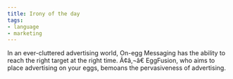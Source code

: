 ```yaml
---
title: Irony of the day
tags:
- language
- marketing
---
```


In an ever-cluttered advertising world, On-egg Messaging has the ability to reach the right target at the right time. Ã¢â‚¬â€ EggFusion, who aims to place advertising on your eggs, bemoans the pervasiveness of advertising.
